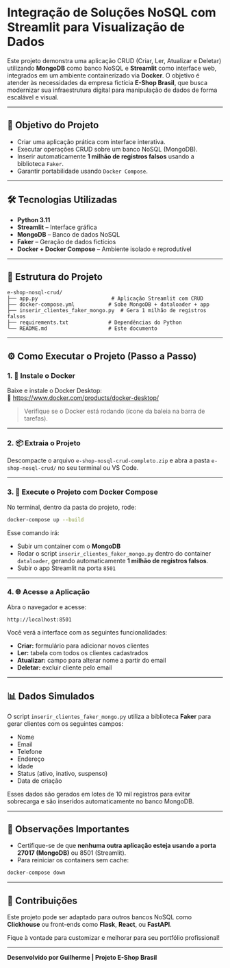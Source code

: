 # Integração de Soluções NoSQL com Streamlit para Visualização de Dados

Este projeto demonstra uma aplicação CRUD (Criar, Ler, Atualizar e Deletar) utilizando **MongoDB** como banco NoSQL e **Streamlit** como interface web, integrados em um ambiente containerizado via **Docker**. O objetivo é atender às necessidades da empresa fictícia **E-Shop Brasil**, que busca modernizar sua infraestrutura digital para manipulação de dados de forma escalável e visual.

---

## 🎯 Objetivo do Projeto

- Criar uma aplicação prática com interface interativa.
- Executar operações CRUD sobre um banco NoSQL (MongoDB).
- Inserir automaticamente **1 milhão de registros falsos** usando a biblioteca `Faker`.
- Garantir portabilidade usando `Docker Compose`.

---

## 🛠 Tecnologias Utilizadas

- **Python 3.11**
- **Streamlit** – Interface gráfica
- **MongoDB** – Banco de dados NoSQL
- **Faker** – Geração de dados fictícios
- **Docker + Docker Compose** – Ambiente isolado e reprodutível

---

## 📁 Estrutura do Projeto

```
e-shop-nosql-crud/
├── app.py                        # Aplicação Streamlit com CRUD
├── docker-compose.yml           # Sobe MongoDB + dataloader + app
├── inserir_clientes_faker_mongo.py  # Gera 1 milhão de registros falsos
├── requirements.txt             # Dependências do Python
└── README.md                    # Este documento
```

---

## ⚙️ Como Executar o Projeto (Passo a Passo)

### 1. 🐋 Instale o Docker

Baixe e instale o Docker Desktop:  
🔗 https://www.docker.com/products/docker-desktop/

> Verifique se o Docker está rodando (ícone da baleia na barra de tarefas).

---

### 2. 📦 Extraia o Projeto

Descompacte o arquivo `e-shop-nosql-crud-completo.zip` e abra a pasta `e-shop-nosql-crud/` no seu terminal ou VS Code.

---

### 3. 🚀 Execute o Projeto com Docker Compose

No terminal, dentro da pasta do projeto, rode:

```bash
docker-compose up --build
```

Esse comando irá:
- Subir um container com o **MongoDB**
- Rodar o script `inserir_clientes_faker_mongo.py` dentro do container `dataloader`, gerando automaticamente **1 milhão de registros falsos**.
- Subir o app Streamlit na porta `8501`

---

### 4. 🌐 Acesse a Aplicação

Abra o navegador e acesse:

```
http://localhost:8501
```

Você verá a interface com as seguintes funcionalidades:

- **Criar:** formulário para adicionar novos clientes
- **Ler:** tabela com todos os clientes cadastrados
- **Atualizar:** campo para alterar nome a partir do email
- **Deletar:** excluir cliente pelo email

---

## 📊 Dados Simulados

O script `inserir_clientes_faker_mongo.py` utiliza a biblioteca **Faker** para gerar clientes com os seguintes campos:

- Nome
- Email
- Telefone
- Endereço
- Idade
- Status (ativo, inativo, suspenso)
- Data de criação

Esses dados são gerados em lotes de 10 mil registros para evitar sobrecarga e são inseridos automaticamente no banco MongoDB.

---

## 📌 Observações Importantes

- Certifique-se de que **nenhuma outra aplicação esteja usando a porta 27017 (MongoDB)** ou 8501 (Streamlit).
- Para reiniciar os containers sem cache:

```bash
docker-compose down
```

---

## 🤝 Contribuições

Este projeto pode ser adaptado para outros bancos NoSQL como **Clickhouse** ou front-ends como **Flask**, **React**, ou **FastAPI**.

Fique à vontade para customizar e melhorar para seu portfólio profissional!


---

**Desenvolvido por Guilherme | Projeto E-Shop Brasil**
